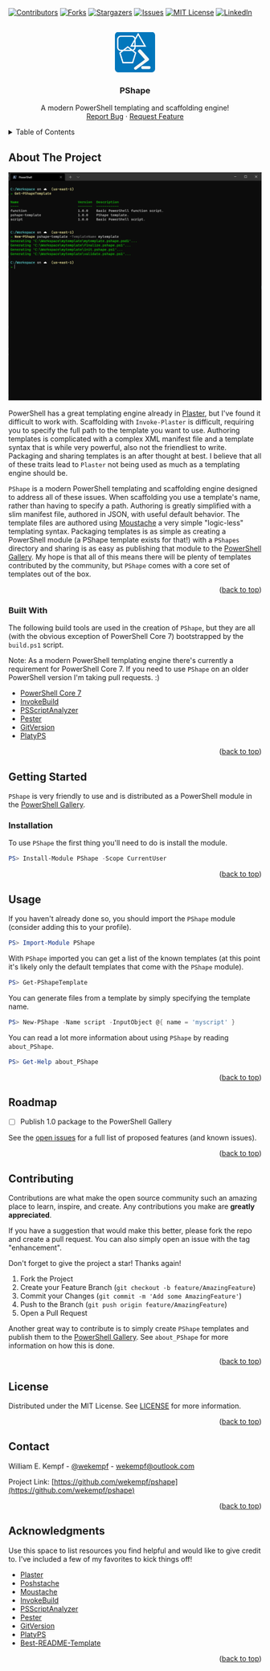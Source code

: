 <div id="top"></div>
<!--
*** Thanks for checking out the Best-README-Template. If you have a suggestion
*** that would make this better, please fork the repo and create a pull request
*** or simply open an issue with the tag "enhancement".
*** Don't forget to give the project a star!
*** Thanks again! Now go create something AMAZING! :D
-->



<!-- PROJECT SHIELDS -->
<!--
*** I'm using markdown "reference style" links for readability.
*** Reference links are enclosed in brackets [ ] instead of parentheses ( ).
*** See the bottom of this document for the declaration of the reference variables
*** for contributors-url, forks-url, etc. This is an optional, concise syntax you may use.
*** https://www.markdownguide.org/basic-syntax/#reference-style-links
-->
[![Contributors][contributors-shield]][contributors-url]
[![Forks][forks-shield]][forks-url]
[![Stargazers][stars-shield]][stars-url]
[![Issues][issues-shield]][issues-url]
[![MIT License][license-shield]][license-url]
[![LinkedIn][linkedin-shield]][linkedin-url]



<!-- PROJECT LOGO -->
<br />
<div align="center">
  <a href="https://github.com/wekempf/pshape">
    <img src="images/logo.png" alt="Logo" width="80" height="80">
  </a>

  <h3 align="center">PShape</h3>

  <p align="center">
    A modern PowerShell templating and scaffolding engine!
    <br />
    <a href="https://github.com/othneildrew/Best-README-Template/issues">Report Bug</a>
    ·
    <a href="https://github.com/othneildrew/Best-README-Template/issues">Request Feature</a>
  </p>
</div>

<!-- TABLE OF CONTENTS -->
<details>
  <summary>Table of Contents</summary>
  <ol>
    <li>
      <a href="#about-the-project">About The Project</a>
      <ul>
        <li><a href="#built-with">Built With</a></li>
      </ul>
    </li>
    <li>
      <a href="#getting-started">Getting Started</a>
      <ul>
        <li><a href="#prerequisites">Prerequisites</a></li>
        <li><a href="#installation">Installation</a></li>
      </ul>
    </li>
    <li><a href="#usage">Usage</a></li>
    <li><a href="#roadmap">Roadmap</a></li>
    <li><a href="#contributing">Contributing</a></li>
    <li><a href="#license">License</a></li>
    <li><a href="#contact">Contact</a></li>
    <li><a href="#acknowledgments">Acknowledgments</a></li>
  </ol>
</details>

<!-- ABOUT THE PROJECT -->
## About The Project

[![Product Name Screen Shot][product-screenshot]](https://example.com)

PowerShell has a great templating engine already in [Plaster](https://www.powershellgallery.com/packages/Plaster), but I've found it difficult to work with. Scaffolding with `Invoke-Plaster` is difficult, requiring you to specify the full path to the template you want to use. Authoring templates is complicated with a complex XML manifest file and a template syntax that is while very powerful, also not the friendliest to write. Packaging and sharing templates is an after thought at best. I believe that all of these traits lead to `Plaster` not being used as much as a templating engine should be.

`PShape` is a modern PowerShell templating and scaffolding engine designed to address all of these issues. When scaffolding you use a template's name, rather than having to specify a path. Authoring is greatly simplified with a slim manifest file, authored in JSON, with useful default behavior. The template files are authored using [Moustache](https://mustache.github.io/mustache.5.html) a very simple "logic-less" templating syntax. Packaging templates is as simple as creating a PowerShell module (a PShape template exists for that!) with a `PShapes` directory and sharing is as easy as publishing that module to the [PowerShell Gallery](https://www.powershellgallery.com/). My hope is that all of this means there will be plenty of templates contributed by the community, but `PShape` comes with a core set of templates out of the box.

<p align="right">(<a href="#top">back to top</a>)</p>

### Built With

The following build tools are used in the creation of `PShape`, but they are all (with the obvious exception of PowerShell Core 7) bootstrapped by the `build.ps1` script.

Note: As a modern PowerShell templating engine there's currently a requirement for PowerShell Core 7. If you need to use `PShape` on an older PowerShell version I'm taking pull requests. :)

* [PowerShell Core 7](https://github.com/powershell/powershell)
* [InvokeBuild](https://github.com/nightroman/Invoke-Build)
* [PSScriptAnalyzer](https://github.com/PowerShell/PSScriptAnalyzer)
* [Pester](https://pester.dev/)
* [GitVersion](https://gitversion.net/)
* [PlatyPS](https://github.com/PowerShell/platyPS)

<p align="right">(<a href="#top">back to top</a>)</p>

<!-- GETTING STARTED -->
## Getting Started

`PShape` is very friendly to use and is distributed as a PowerShell module in the [PowerShell Gallery](https://www.powershellgallery.com/).

### Installation

To use `PShape` the first thing you'll need to do is install the module.

```PowerShell
PS> Install-Module PShape -Scope CurrentUser
```

<p align="right">(<a href="#top">back to top</a>)</p>

<!-- USAGE EXAMPLES -->
## Usage

If you haven't already done so, you should import the `PShape` module (consider adding this to your profile).

```PowerShell
PS> Import-Module PShape
```

With `PShape` imported you can get a list of the known templates (at this point it's likely only the default templates that come with the `PShape` module).

```PowerShell
PS> Get-PShapeTemplate
```

You can generate files from a template by simply specifying the template name.

```PowerShell
PS> New-PShape -Name script -InputObject @{ name = 'myscript' }
```

You can read a lot more information about using `PShape` by reading `about_PShape`.

```PowerShell
PS> Get-Help about_PShape
```

<p align="right">(<a href="#top">back to top</a>)</p>

<!-- ROADMAP -->
## Roadmap

- [ ] Publish 1.0 package to the PowerShell Gallery

See the [open issues](https://github.com/wekempf/pshape/issues) for a full list of proposed features (and known issues).

<p align="right">(<a href="#top">back to top</a>)</p>

<!-- CONTRIBUTING -->
## Contributing

Contributions are what make the open source community such an amazing place to learn, inspire, and create. Any contributions you make are **greatly appreciated**.

If you have a suggestion that would make this better, please fork the repo and create a pull request. You can also simply open an issue with the tag "enhancement".

Don't forget to give the project a star! Thanks again!

1. Fork the Project
2. Create your Feature Branch (`git checkout -b feature/AmazingFeature`)
3. Commit your Changes (`git commit -m 'Add some AmazingFeature'`)
4. Push to the Branch (`git push origin feature/AmazingFeature`)
5. Open a Pull Request

Another great way to contribute is to simply create `PShape` templates and publish them to the [PowerShell Gallery](https://www.powershellgallery.com/). See `about_PShape` for more information on how this is done.

<p align="right">(<a href="#top">back to top</a>)</p>

<!-- LICENSE -->
## License

Distributed under the MIT License. See [LICENSE](https://raw.githubusercontent.com/wekempf/pshape/main/LICENSE) for more information.

<p align="right">(<a href="#top">back to top</a>)</p>

<!-- CONTACT -->
## Contact

William E. Kempf - [@wekempf](https://twitter.com/wekempf) - wekempf@outlook.com

Project Link: [https://github.com/wekempf/pshape](https://github.com/wekempf/pshape)

<p align="right">(<a href="#top">back to top</a>)</p>

<!-- ACKNOWLEDGMENTS -->
## Acknowledgments

Use this space to list resources you find helpful and would like to give credit to. I've included a few of my favorites to kick things off!

* [Plaster](https://github.com/PowerShellOrg/Plaster)
* [Poshstache](https://github.com/baldator/Poshstache)
* [Moustache](https://mustache.github.io/mustache.5.html)
* [InvokeBuild](https://github.com/nightroman/Invoke-Build)
* [PSScriptAnalyzer](https://github.com/PowerShell/PSScriptAnalyzer)
* [Pester](https://pester.dev/)
* [GitVersion](https://gitversion.net/)
* [PlatyPS](https://github.com/PowerShell/platyPS)
* [Best-README-Template](https://github.com/othneildrew/Best-README-Template)

<p align="right">(<a href="#top">back to top</a>)</p>

<!-- MARKDOWN LINKS & IMAGES -->
<!-- https://www.markdownguide.org/basic-syntax/#reference-style-links -->
[contributors-shield]: https://img.shields.io/github/contributors/wekempf/pshape
[contributors-url]: https://github.com/wekempf/pshape/graphs/contributors
[forks-shield]: https://img.shields.io/github/forks/wekempf/pshape
[forks-url]: https://github.com/wekempf/pshape/network/members
[stars-shield]: https://img.shields.io/github/stars/wekempf/pshape.svg?style=for-the-badge
[stars-url]: https://github.com/wekempf/pshape/stargazers
[issues-shield]: https://img.shields.io/github/issues/wekempf/pshape.svg?style=for-the-badge
[issues-url]: https://github.com/wekempf/pshape/issues
[license-shield]: https://img.shields.io/github/license/wekempf/pshape.svg?style=for-the-badge
[license-url]: https://github.com/wekempf/pshape/blob/master/LICENSE.txt
[linkedin-shield]: https://img.shields.io/badge/-LinkedIn-black.svg?style=for-the-badge&logo=linkedin&colorB=555
[linkedin-url]: https://linkedin.com/in/wekempf
[product-screenshot]: images/screenshot.png